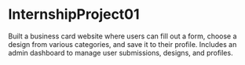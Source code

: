 # InternshipProject01
 Built a business card website where users can fill out a form, choose a design from various categories, and save it to their profile. Includes an admin dashboard to manage user submissions, designs, and profiles.
